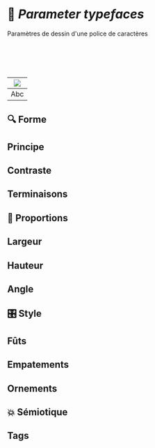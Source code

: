 # 🧬 *Parameter typefaces*
  Paramètres de dessin d'une police de caractères
# &nbsp;
|![](/links/Typo_Parameters_01.jpg)|
|:------------------------------------------:|
| Abc              |
## 🔍 Forme
## Principe
## Contraste
## Terminaisons
## 📐 Proportions
## Largeur
## Hauteur
## Angle
## 🎛️ Style
## Fûts
## Empatements
## Ornements
## 💥 Sémiotique
## Tags

